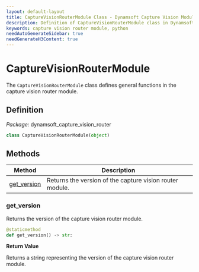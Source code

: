 ```yaml
---
layout: default-layout
title: CaptureVisionRouterModule Class - Dynamsoft Capture Vision Module Python Edition API Reference
description: Definition of CaptureVisionRouterModule class in Dynamsoft Capture Vision Module Python Edition.
keywords: capture vision router module, python
needAutoGenerateSidebar: true
needGenerateH3Content: true
---
```


# CaptureVisionRouterModule

The `CaptureVisionRouterModule` class defines general functions in the capture vision router module.

## Definition

*Package:* dynamsoft_capture_vision_router

```python
class CaptureVisionRouterModule(object)
```

## Methods

| Method                     | Description                                        |
| -------------------------- | -------------------------------------------------- |
| [get_version](#get_version)  | Returns the version of the capture vision router module. |

### get_version

Returns the version of the capture vision router module. 

```python
@staticmethod
def get_version() -> str:
```

**Return Value**

Returns a string representing the version of the capture vision router module.
